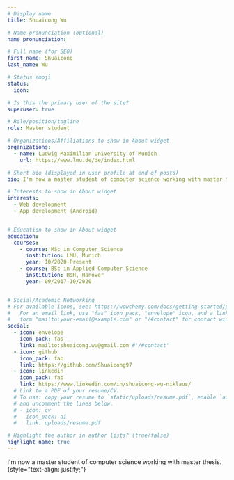 ```yaml
---
# Display name
title: Shuaicong Wu

# Name pronunciation (optional)
name_pronunciation: 

# Full name (for SEO)
first_name: Shuaicong
last_name: Wu

# Status emoji
status:
  icon: 

# Is this the primary user of the site?
superuser: true

# Role/position/tagline
role: Master student

# Organizations/Affiliations to show in About widget
organizations:
  - name: Ludwig Maximilian University of Munich
    url: https://www.lmu.de/de/index.html

# Short bio (displayed in user profile at end of posts)
bio: I'm now a master student of computer science working with master thesis.

# Interests to show in About widget
interests:
  - Web development
  - App development (Android)


# Education to show in About widget
education:
  courses:
    - course: MSc in Computer Science
      institution: LMU, Munich
      year: 10/2020-Present
    - course: BSc in Applied Computer Science
      institution: HsH, Hanover
      year: 09/2017-10/2020


# Social/Academic Networking
# For available icons, see: https://wowchemy.com/docs/getting-started/page-builder/#icons
#   For an email link, use "fas" icon pack, "envelope" icon, and a link in the
#   form "mailto:your-email@example.com" or "/#contact" for contact widget.
social:
  - icon: envelope
    icon_pack: fas
    link: mailto:shuaicong.wu@gmail.com #'/#contact'
  - icon: github
    icon_pack: fab
    link: https://github.com/Shuaicong97
  - icon: linkedin
    icon_pack: fab
    link: https://www.linkedin.com/in/shuaicong-wu-niklaus/
  # Link to a PDF of your resume/CV.
  # To use: copy your resume to `static/uploads/resume.pdf`, enable `ai` icons in `params.yaml`,
  # and uncomment the lines below.
  # - icon: cv
  #   icon_pack: ai
  #   link: uploads/resume.pdf

# Highlight the author in author lists? (true/false)
highlight_name: true
---
```


I'm now a master student of computer science working with master thesis.
{style="text-align: justify;"}
